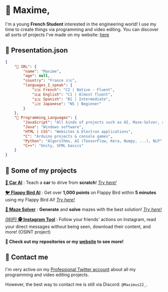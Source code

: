# 👋 Maxime,
I'm a young **French Student** interested in the engineering world! I use my time to create things via programming and video editing. You can discover all sorts of projects I've made on my website: [here](https://maxime.click/)

## 📜 Presentation.json
```json
{
    "🧔 IRL": {
        "name": "Maxime",
        "age": null,
        "country": "France 🇫🇷",
        "languages_I_speak": {
            "🇫🇷 French": "C2 | Native - Fluent",
            "🇬🇧 English": "C1 | Almost fluent",
            "🇪🇸 Spanish": "B1 | Intermediate",
            "🇯🇵 Japanese": "N5 | Beginner"
        }
    },
    "💬 Programming_Languages": {
        "JavaScript": "All kinds of projects such as AI, Maze-Solver, applications, ...",
        "Java": "Windows software",
        "HTML | CSS": "Websites & Electron applications",
        "C": "Arduino projects & console games",
        "Python": "Algorithms, AI (TensorFlow, Kera, Numpy, ...), NLP",
        "C++": "Unity, SFML basics"
    }
}
```

## 📁 Some of my projects

[**🚗 Car AI**](https://github.com/Maximus220/car-ai/) : Teach a __car__ to drive from __scratch__! [*Try here!*](https://maximus220.github.io/car-ai/)

[**🐦 Flappy Bird AI**](https://github.com/Maximus220/flappy-bird-ai/) : Get over __1,000 points__ on Flappy Bird within __5 minutes__ using my Flappy Bird AI! [*Try here!*](https://maximus220.github.io/flappy-bird-ai/)

[**🔐 Maze Solver**](https://github.com/Maximus220/maze-solver) : __Generate__ and __solve__ mazes with the best solution! [*Try here!*](https://maximus220.github.io/maze-solver/)

[*(WIP)* **🕵️ Instagram Tool**]() : Follow your friends' actions on Instagram, read your direct messages without being seen, download their content, and more! (OSINT project)

**🎉 Check out my repositories or my [__website__](https://maxime.click/) to see more!**

## 📢 Contact me

I'm very active on my [Professional Twitter account](https://twitter.com/Maximus_pro_) about all my programming and video editing projects.

However, the best way to contact me is still via Discord: ``@Maximus22_``.
